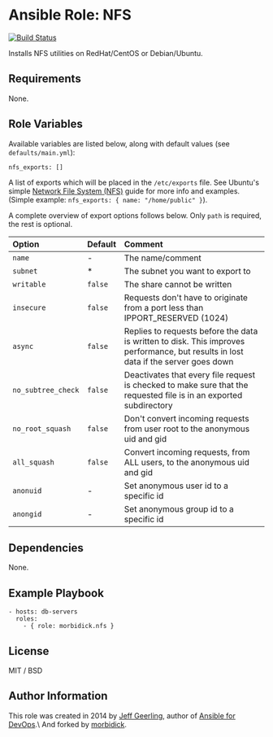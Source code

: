 # Ansible Role: NFS

[![Build Status](https://travis-ci.org/morbidick/ansible-role-nfs.svg?branch=master)](https://travis-ci.org/morbidick/ansible-role-nfs)

Installs NFS utilities on RedHat/CentOS or Debian/Ubuntu.

## Requirements

None.

## Role Variables

Available variables are listed below, along with default values (see `defaults/main.yml`):

    nfs_exports: []

A list of exports which will be placed in the `/etc/exports` file. See Ubuntu's simple [Network File System (NFS)](https://help.ubuntu.com/14.04/serverguide/network-file-system.html) guide for more info and examples. (Simple example: `nfs_exports: { name: "/home/public" }`).

A complete overview of export options follows below. Only `path` is required, the rest is optional.

| Option                 | Default | Comment |
| :---                   | :---    | :---    |
| `name`                 | -       | The name/comment |
| `subnet`               | *       | The subnet you want to export to |
| `writable`             | `false` | The share cannot be written |
| `insecure`             | `false` | Requests don't have to originate from a port less than IPPORT_RESERVED (1024) |
| `async`                | `false` | Replies to requests before the data is written to disk. This improves performance, but results in lost data if the server goes down |
| `no_subtree_check`     | `false` | Deactivates that every file request is checked to make sure that the requested file is in an exported subdirectory |
| `no_root_squash`       | `false` | Don't convert incoming requests from user root to the anonymous uid and gid |
| `all_squash`           | `false` | Convert incoming requests, from ALL users, to the anonymous uid and gid |
| `anonuid`              | -       | Set anonymous user id to a specific id |
| `anongid`              | -       | Set anonymous group id to a specific id |

## Dependencies

None.

## Example Playbook

    - hosts: db-servers
      roles:
        - { role: morbidick.nfs }

## License

MIT / BSD

## Author Information

This role was created in 2014 by [Jeff Geerling](http://www.jeffgeerling.com/), author of [Ansible for DevOps](https://www.ansiblefordevops.com/).\\
And forked by [morbidick](https://github.com/morbidick).
